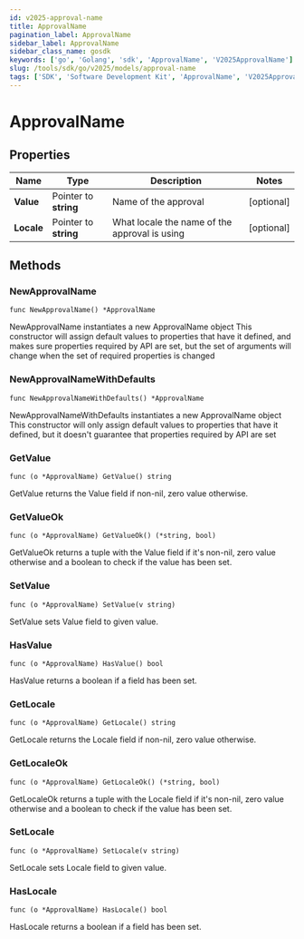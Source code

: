 ```yaml
---
id: v2025-approval-name
title: ApprovalName
pagination_label: ApprovalName
sidebar_label: ApprovalName
sidebar_class_name: gosdk
keywords: ['go', 'Golang', 'sdk', 'ApprovalName', 'V2025ApprovalName']
slug: /tools/sdk/go/v2025/models/approval-name
tags: ['SDK', 'Software Development Kit', 'ApprovalName', 'V2025ApprovalName']
---
```


# ApprovalName

## Properties

| Name | Type | Description | Notes |
| --- | --- | --- | --- |
| **Value** | Pointer to **string** | Name of the approval | [optional] |
| **Locale** | Pointer to **string** | What locale the name of the approval is using | [optional] |

## Methods

### NewApprovalName

`func NewApprovalName() *ApprovalName`

NewApprovalName instantiates a new ApprovalName object This constructor will assign default values to properties that have it defined, and makes sure properties required by API are set, but the set of arguments will change when the set of required properties is changed

### NewApprovalNameWithDefaults

`func NewApprovalNameWithDefaults() *ApprovalName`

NewApprovalNameWithDefaults instantiates a new ApprovalName object This constructor will only assign default values to properties that have it defined, but it doesn't guarantee that properties required by API are set

### GetValue

`func (o *ApprovalName) GetValue() string`

GetValue returns the Value field if non-nil, zero value otherwise.

### GetValueOk

`func (o *ApprovalName) GetValueOk() (*string, bool)`

GetValueOk returns a tuple with the Value field if it's non-nil, zero value otherwise and a boolean to check if the value has been set.

### SetValue

`func (o *ApprovalName) SetValue(v string)`

SetValue sets Value field to given value.

### HasValue

`func (o *ApprovalName) HasValue() bool`

HasValue returns a boolean if a field has been set.

### GetLocale

`func (o *ApprovalName) GetLocale() string`

GetLocale returns the Locale field if non-nil, zero value otherwise.

### GetLocaleOk

`func (o *ApprovalName) GetLocaleOk() (*string, bool)`

GetLocaleOk returns a tuple with the Locale field if it's non-nil, zero value otherwise and a boolean to check if the value has been set.

### SetLocale

`func (o *ApprovalName) SetLocale(v string)`

SetLocale sets Locale field to given value.

### HasLocale

`func (o *ApprovalName) HasLocale() bool`

HasLocale returns a boolean if a field has been set.
